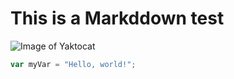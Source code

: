 # This is a Markddown test
![Image of Yaktocat](https://octodex.github.com/images/yaktocat.png)

``` javascript
var myVar = "Hello, world!";
```
